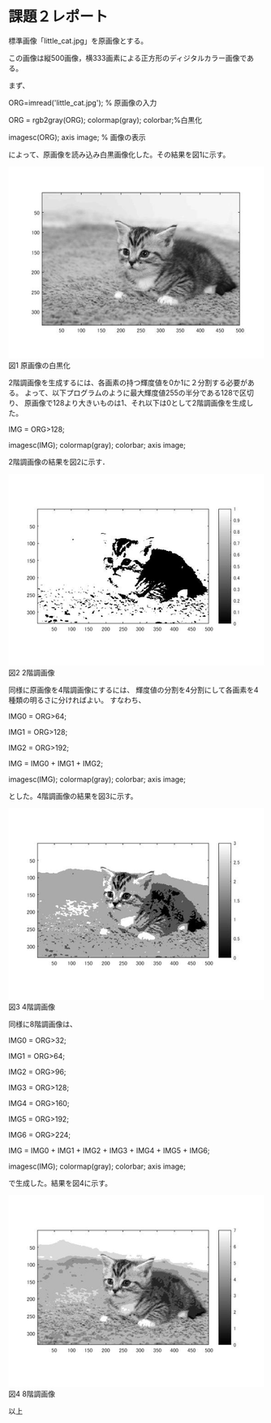 


# 課題２レポート

標準画像「little_cat.jpg」を原画像とする。

この画像は縦500画像，横333画素による正方形のディジタルカラー画像である。

まず、

ORG=imread('little_cat.jpg'); % 原画像の入力  

ORG = rgb2gray(ORG); colormap(gray); colorbar;%白黒化

imagesc(ORG); axis image; % 画像の表示

によって、原画像を読み込み白黒画像化した。その結果を図1に示す。

![原画像の白黒化](https://github.com/Tetsupeke/lecture_image_processing/blob/master/image/%E8%AA%B2%E9%A1%8C2/little_cat_%E3%83%A2%E3%83%8E%E3%82%AF%E3%83%AD.jpg)  
			図1 原画像の白黒化



2階調画像を生成するには、各画素の持つ輝度値を0か1に２分割する必要がある。
よって、以下プログラムのように最大輝度値255の半分である128で区切り、
原画像で128より大きいものは1、それ以下は0として2階調画像を生成した。

IMG = ORG>128;

imagesc(IMG); colormap(gray); colorbar;  axis image;

2階調画像の結果を図2に示す．

![原画像](https://github.com/Tetsupeke/lecture_image_processing/blob/master/image/%E8%AA%B2%E9%A1%8C2/little_cat_2%E9%9A%8E%E8%AA%BF.jpg)  
			図2 2階調画像


同様に原画像を4階調画像にするには、
輝度値の分割を4分割にして各画素を4種類の明るさに分ければよい。
すなわち、

IMG0 = ORG>64;

IMG1 = ORG>128;

IMG2 = ORG>192;

IMG = IMG0 + IMG1 + IMG2;

imagesc(IMG); colormap(gray); colorbar;  axis image;

とした。4階調画像の結果を図3に示す。

![4階調画像](https://github.com/Tetsupeke/lecture_image_processing/blob/master/image/%E8%AA%B2%E9%A1%8C2/little_cat_4%E9%9A%8E%E8%AA%BF.jpg)  
			図3 4階調画像


同様に8階調画像は、

IMG0 = ORG>32;

IMG1 = ORG>64;

IMG2 = ORG>96;

IMG3 = ORG>128;

IMG4 = ORG>160;

IMG5 = ORG>192;

IMG6 = ORG>224;

IMG = IMG0 + IMG1 + IMG2 + IMG3 + IMG4 + IMG5 + IMG6;

imagesc(IMG); colormap(gray); colorbar;  axis image;

で生成した。結果を図4に示す。

![8階調画像](https://github.com/Tetsupeke/lecture_image_processing/blob/master/image/%E8%AA%B2%E9%A1%8C2/little_cat_8%E9%9A%8E%E8%AA%BF.jpg)  
			図4 8階調画像


以上


